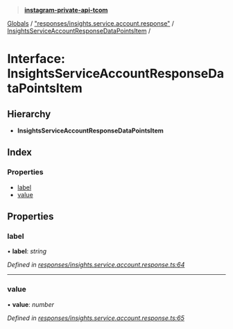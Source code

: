 > **[instagram-private-api-tcom](../README.md)**

[Globals](../README.md) / ["responses/insights.service.account.response"](../modules/_responses_insights_service_account_response_.md) / [InsightsServiceAccountResponseDataPointsItem](_responses_insights_service_account_response_.insightsserviceaccountresponsedatapointsitem.md) /

# Interface: InsightsServiceAccountResponseDataPointsItem

## Hierarchy

* **InsightsServiceAccountResponseDataPointsItem**

## Index

### Properties

* [label](_responses_insights_service_account_response_.insightsserviceaccountresponsedatapointsitem.md#label)
* [value](_responses_insights_service_account_response_.insightsserviceaccountresponsedatapointsitem.md#value)

## Properties

###  label

• **label**: *string*

*Defined in [responses/insights.service.account.response.ts:64](https://github.com/cuonglnhust/instagram-private-api-tcom/blob/3e16058/src/responses/insights.service.account.response.ts#L64)*

___

###  value

• **value**: *number*

*Defined in [responses/insights.service.account.response.ts:65](https://github.com/cuonglnhust/instagram-private-api-tcom/blob/3e16058/src/responses/insights.service.account.response.ts#L65)*